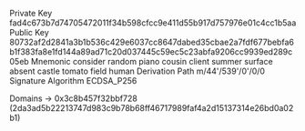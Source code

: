 Private Key fad4c673b7d74705472011f34b598cfcc9e411d55b917d757976e01c4cc1b5aa
Public Key 80732af2d2841a3b1b536c429e6037cc8647dabed35cbae2a7fdf677bebfa6b1f383fa8e1fd144a89ad71c20d037445c59ec5c23abfa9206cc9939ed289c05eb
Mnemonic consider random piano cousin client summer surface absent castle tomato field human
Derivation Path m/44'/539'/0'/0/0
Signature Algorithm ECDSA_P256



Domains -> 0x3c8b457f32bbf728 (2da3ad5b22213747d983c9b78b68ff46717989faf4a2d15137314e26bd0a02b1) 